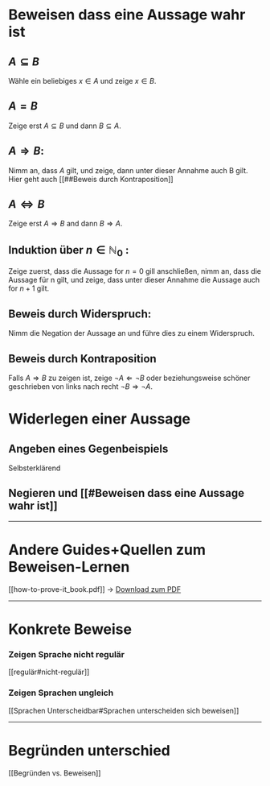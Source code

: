 
# Beweisen dass eine Aussage wahr ist
## $A \subseteq B$
Wähle ein beliebiges $x \in A$ und zeige $x \in B$.

## $A=B$
Zeige erst $A \subseteq B$ und dann $B \subseteq A$.


## $A \Rightarrow B:$
Nimm an, dass $A$ gilt, und zeige, dann unter dieser Annahme auch B gilt.
Hier geht auch [[##Beweis durch Kontraposition]]

## $A \Leftrightarrow B$
Zeige erst $A \Rightarrow B$ and dann $B \Rightarrow A$.



## Induktion über $n \in \mathbb{N}_0$ :
Zeige zuerst, dass die Aussage for $n=0$ gill anschließen, nimm an, dass die Aussage für n gilt, und zeige, dass unter dieser Annahme die Aussage auch for $n+1$ gilt.



## Beweis durch Widerspruch:
Nimm die Negation der Aussage an und führe dies zu einem Widerspruch.


## Beweis durch Kontraposition
Falls $A \Rightarrow B$ zu zeigen ist, zeige $\neg A \Leftarrow \neg B$ oder beziehungsweise schöner geschrieben von links nach recht $\neg B \Rightarrow \neg A$.


# Widerlegen einer Aussage
## Angeben eines Gegenbeispiels
Selbsterklärend

## Negieren und [[#Beweisen dass eine Aussage wahr ist]]



______
# Andere Guides+Quellen zum Beweisen-Lernen
[[how-to-prove-it_book.pdf]] -> [Download zum PDF](https://users.metu.edu.tr/serge/courses/111-2011/textbook-math111.pdf)


____

# Konkrete Beweise
### Zeigen Sprache nicht regulär
[[regulär#nicht-regulär]]

### Zeigen Sprachen ungleich
[[Sprachen Unterscheidbar#Sprachen unterscheiden sich beweisen]]



________
# Begründen unterschied
[[Begründen vs. Beweisen]]
